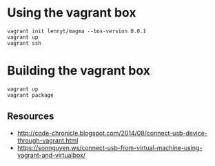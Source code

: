 # Using the vagrant box
```
vagrant init lennyt/magma --box-version 0.0.1
vagrant up
vagrant ssh
```

# Building the vagrant box

```
vagrant up
vagrant package
```

## Resources
* http://code-chronicle.blogspot.com/2014/08/connect-usb-device-through-vagrant.html
* https://sonnguyen.ws/connect-usb-from-virtual-machine-using-vagrant-and-virtualbox/
